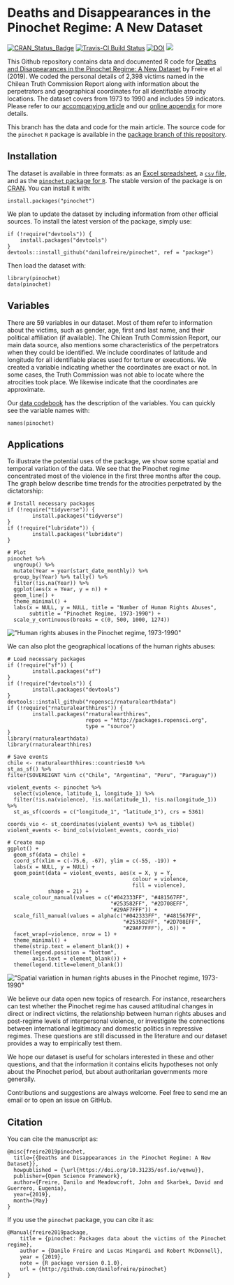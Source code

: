 # Deaths and Disappearances in the Pinochet Regime: A New Dataset

[![CRAN\_Status\_Badge](http://www.r-pkg.org/badges/version/pinochet)](https://cran.r-project.org/package=pinochet) 
[![Travis-CI Build
Status](https://travis-ci.org/danilofreire/pinochet.svg?branch=package)](https://travis-ci.org/danilofreire/pinochet)
[![DOI](https://zenodo.org/badge/103286196.svg)](https://zenodo.org/badge/latestdoi/103286196)
[![](http://cranlogs.r-pkg.org/badges/grand-total/pinochet?color=blue)](https://cran.r-project.org/package=pinochet)

This Github repository contains data and documented R code for [Deaths and Disappearances in the Pinochet Regime: A New Dataset](https://doi.org/10.31235/osf.io/vqnwu) by Freire et al (2019). We coded the personal details of 2,398 victims named in the Chilean Truth Commission Report along with information about the perpetrators and geographical coordinates for all identifiable atrocity locations. The dataset covers from 1973 to 1990 and includes 59 indicators. Please refer to our [accompanying article](https://doi.org/10.31235/osf.io/vqnwu) and our [online appendix](https://osf.io/8fkxq) for more details.

This branch has the data and code for the main article. The source code for the `pinochet` `R` package is available in the [package branch of this repository](https://github.com/danilofreire/pinochet/tree/package).

## Installation

The dataset is available in three formats: as an [Excel spreadsheet](https://github.com/danilofreire/pinochet/raw/master/data/pinochet.xlsx), a [`csv` file](https://raw.githubusercontent.com/danilofreire/pinochet/master/data/pinochet.csv),  and as the [`pinochet` package for `R`](http://github.com/danilofreire/pinochet/tree/package). The stable version of the package is on [CRAN](https://cran.r-project.org/package=pinochet). You can install it with:

```
install.packages("pinochet")
```

We plan to update the dataset by including information from other official sources. To install the latest version of the package, simply use:

```
if (!require("devtools")) {
    install.packages("devtools")
}
devtools::install_github("danilofreire/pinochet", ref = "package")
```

Then load the dataset with:

```
library(pinochet)
data(pinochet)
```

## Variables

There are 59 variables in our dataset. Most of them refer to information about the victims, such as gender, age, first and last name, and their political affiliation (if available). The Chilean Truth Commission Report, our main data source, also mentions some characteristics of the perpetrators when they could be identified. We include coordinates of latitude and longitude for all identifiable places used for torture or executions. We created a variable indicating whether the coordinates are exact or not. In some cases, the Truth Commission was not able to locate where the atrocities took place. We likewise indicate that the coordinates are approximate. 

Our [data codebook](https://osf.io/8fkxq) has the description of the variables. You can quickly see the variable names with: 

```
names(pinochet)
```

## Applications

To illustrate the potential uses of the package, we show some spatial and temporal variation of the data. We see that the Pinochet regime concentrated most of the violence in the first three months after the coup. The graph below describe time trends for the atrocities perpetrated by the dictatorship:

```
# Install necessary packages
if (!require("tidyverse")) {
        install.packages("tidyverse")
}
if (!require("lubridate")) {
        install.packages("lubridate")
}

# Plot
pinochet %>% 
  ungroup() %>% 
  mutate(Year = year(start_date_monthly)) %>%
  group_by(Year) %>% tally() %>% 
  filter(!is.na(Year)) %>% 
  ggplot(aes(x = Year, y = n)) +
  geom_line() +
  theme_minimal() +
  labs(x = NULL, y = NULL, title = "Number of Human Rights Abuses", 
       subtitle = "Pinochet Regime, 1973-1990") +
  scale_y_continuous(breaks = c(0, 500, 1000, 1274))
```

!["Human rights abuses in the Pinochet regime, 1973-1990"](https://github.com/danilofreire/pinochet/raw/master/figures/time-trend.png)

We can also plot the geographical locations of the human rights abuses: 

```
# Load necessary packages
if (!require("sf")) {
        install.packages("sf")
}
if (!require("devtools")) {
        install.packages("devtools")
}
devtools::install_github("ropensci/rnaturalearthdata")
if (!require("rnaturalearthhires")) {
        install.packages("rnaturalearthhires",
                         repos = "http://packages.ropensci.org",
                         type = "source")
}
library(rnaturalearthdata)
library(rnaturalearthhires)

# Save events
chile <- rnaturalearthhires::countries10 %>%
st_as_sf() %>%
filter(SOVEREIGNT %in% c("Chile", "Argentina", "Peru", "Paraguay"))

violent_events <- pinochet %>% 
  select(violence, latitude_1, longitude_1) %>%
  filter(!is.na(violence), !is.na(latitude_1), !is.na(longitude_1)) %>%
  st_as_sf(coords = c("longitude_1", "latitude_1"), crs = 5361) 

coords_vio <- st_coordinates(violent_events) %>% as_tibble()
violent_events <- bind_cols(violent_events, coords_vio)

# Create map
ggplot() +
  geom_sf(data = chile) +
  coord_sf(xlim = c(-75.6, -67), ylim = c(-55, -19)) +
  labs(x = NULL, y = NULL) +
  geom_point(data = violent_events, aes(x = X, y = Y,
                                        colour = violence,
                                        fill = violence),
             shape = 21) + 
  scale_colour_manual(values = c("#042333FF", "#481567FF",
                                 "#253582FF", "#2D708EFF",
                                 "#29AF7FFF")) +
  scale_fill_manual(values = alpha(c("#042333FF", "#481567FF",
                                     "#253582FF", "#2D708EFF",
                                     "#29AF7FFF"), .6)) +
  facet_wrap(~violence, nrow = 1) +
  theme_minimal() +
  theme(strip.text = element_blank()) +
  theme(legend.position = "bottom",
        axis.text = element_blank()) + 
  theme(legend.title=element_blank())
```

!["Spatial variation in human rights abuses in the Pinochet regime, 1973-1990"](https://github.com/danilofreire/pinochet/raw/master/figures/map.png)

We believe our data open new topics of research. For instance, researchers can test whether the Pinochet regime has caused attitudinal changes in direct or indirect victims, the relationship between human rights abuses and post-regime levels of interpersonal violence, or investigate the connections between international legitimacy and domestic politics in repressive regimes. These questions are still discussed in the literature and our dataset provides a way to empirically test them.

We hope our dataset is useful for scholars interested in these and other questions, and that the information it contains elicits hypotheses not only about the Pinochet period, but about authoritarian governments more generally. 

Contributions and suggestions are always welcome. Feel free to send me an email or to open an issue on GitHub.

## Citation

You can cite the manuscript as:

```
@misc{freire2019pinochet,
  title={{Deaths and Disappearances in the Pinochet Regime: A New Dataset}},
  howpublished = {\url{https://doi.org/10.31235/osf.io/vqnwu}},
  publisher={Open Science Framework},
  author={Freire, Danilo and Meadowcroft, John and Skarbek, David and Guerrero, Eugenia},
  year={2019},
  month={May}
}
```

If you use the `pinochet` package, you can cite it as:

```
@Manual{freire2019package,
    title = {pinochet: Packages data about the victims of the Pinochet regime},
    author = {Danilo Freire and Lucas Mingardi and Robert McDonnell},
    year = {2019},
    note = {R package version 0.1.0},
    url = {http://github.com/danilofreire/pinochet}
}
```

